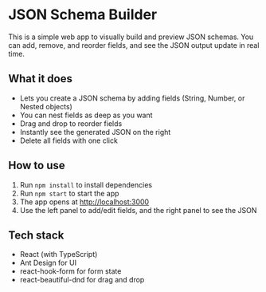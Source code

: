 # JSON Schema Builder

This is a simple web app to visually build and preview JSON schemas. You can add, remove, and reorder fields, and see the JSON output update in real time.

## What it does

- Lets you create a JSON schema by adding fields (String, Number, or Nested objects)
- You can nest fields as deep as you want
- Drag and drop to reorder fields
- Instantly see the generated JSON on the right
- Delete all fields with one click

## How to use

1. Run `npm install` to install dependencies
2. Run `npm start` to start the app
3. The app opens at [http://localhost:3000](http://localhost:3000)
4. Use the left panel to add/edit fields, and the right panel to see the JSON

## Tech stack

- React (with TypeScript)
- Ant Design for UI
- react-hook-form for form state
- react-beautiful-dnd for drag and drop